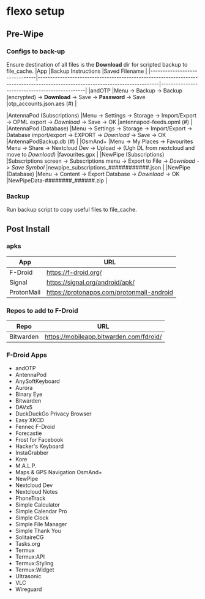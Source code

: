 # flexo setup

## Pre-Wipe

### Configs to back-up
Ensure destination of all files is the __Download__ dir for scripted backup to file\_cache.
|App				|Backup Instructions														|Saved Filename					|
|-------------------------------|-------------------------------------------------------------------------------------------------------------------------------|-----------------------------------------------|
|andOTP				|Menu -> Backup -> Backup (encrypted) -> __Download__ -> Save -> __Password__ -> Save						|otp\_accounts.json.aes (#)			|


|AntennaPod (Subscriptions)	|Menu -> Settings -> Storage -> Import/Export -> OPML export -> *Download* -> Save -> OK					|antennapod-feeds.opml (#)			|
|AntennaPod (Database)		|Menu -> Settings -> Storage -> Import/Export -> Database import/export -> EXPORT -> *Download* -> Save -> OK			|AntennaPodBackup.db (#)			|
|OsmAnd+			|Menu -> My Places -> Favourites Menu -> Share -> Nextcloud Dev -> Upload -> (Ugh DL from nextcloud and move to *Download*)	|favourites.gpx					|
|NewPipe (Subscriptions)	|Subscriptions screen -> Subscriptions menu -> Export to File -> *Download* -> *Save Symbol*					|newpipe\_subscriptions\_############.json	|
|NewPipe (Database)		|Menu -> Content -> Export Database -> *Download* -> OK										|NewPipeData-########\_######.zip		|

### Backup
Run backup script to copy useful files to file\_cache.

##  Post Install

### apks
|App		|URL						|
|---------------|-----------------------------------------------|
|F-Droid	|https://f-droid.org/				|
|Signal		|https://signal.org/android/apk/		|
|ProtonMail	|https://protonapps.com/protonmail-android	|

### Repos to add to F-Droid
|Repo		|URL						|
|---------------|-----------------------------------------------|
|Bitwarden	|https://mobileapp.bitwarden.com/fdroid/	|

### F-Droid Apps
- andOTP
- AntennaPod
- AnySoftKeyboard
- Aurora
- Binary Eye
- Bitwarden
- DAVx5
- DuckDuckGo Privacy Browser
- Easy XKCD
- Fennec F-Droid
- Forecastie
- Frost for Facebook
- Hacker's Keyboard
- InstaGrabber
- Kore
- M.A.L.P.
- Maps & GPS Navigation OsmAnd+
- NewPipe
- Nextcloud Dev
- Nextcloud Notes
- PhoneTrack
- Simple Calculator
- Simple Calendar Pro
- Simple Clock
- Simple File Manager
- Simple Thank You
- SolitaireCG
- Tasks.org
- Termux
- Termux:API
- Termux:Styling
- Termux:Widget
- Ultrasonic
- VLC
- Wireguard
